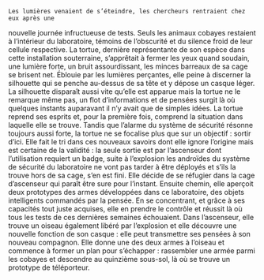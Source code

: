 	Les lumières venaient de s’éteindre, les chercheurs rentraient chez eux après une
  nouvelle journée infructueuse de tests. Seuls les animaux cobayes restaient à
  l’intérieur du laboratoire, témoins de l’obscurité et du silence froid de leur
  cellule respective. La tortue, dernière représentante de son espèce dans cette
  installation souterraine, s’apprêtait à fermer les yeux quand soudain, une lumière
  forte, un bruit assourdissant, les minces barreaux de sa cage se brisent net.
  Éblouie par les lumières perçantes, elle peine à discerner la silhouette qui se
  penche au-dessus de sa tête et y dépose un casque léger. La silhouette disparaît
  aussi vite qu’elle est apparue mais la tortue ne le remarque même pas, un flot
  d’informations et de pensées surgit là où quelques instants auparavant il n’y
  avait que de simples idées. La tortue reprend ses esprits et, pour la première
  fois, comprend la situation dans laquelle elle se trouve. Tandis que l’alarme du
  système de sécurité résonne toujours aussi forte, la tortue ne se focalise plus
  que sur un objectif : sortir d’ici. Elle fait le tri dans ces nouveaux savoirs
  dont elle ignore l’origine mais est certaine de la validité : la seule sortie est
  par l’ascenseur dont l’utilisation requiert un badge, suite à l’explosion les
  androïdes du système de sécurité du laboratoire ne vont pas tarder à être déployés
  et s’ils la trouve hors de sa cage, s’en est fini. Elle décide de se réfugier dans
  la cage d’ascenseur qui paraît être sure pour l’instant. Ensuite chemin, elle
  aperçoit deux prototypes des armes développées dans ce laboratoire, des objets
  intelligents commandés par la pensée. En se concentrant, et grâce à ses capacités
  tout juste acquises, elle en prendre le contrôle et réussit là où tous les tests
  de ces dernières semaines échouaient. Dans l’ascenseur, elle trouve un oiseau
  également libéré par l’explosion et elle découvre une nouvelle fonction de son
  casque : elle peut transmettre ses pensées à son nouveau compagnon. Elle donne
  une des deux armes à l’oiseau et commence à former un plan pour s’échapper :
  rassembler une armée parmi les cobayes et descendre au quinzième sous-sol, là où
  se trouve un prototype de téléporteur.
